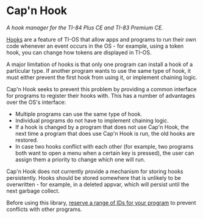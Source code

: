 # Cap'n Hook
*A hook manager for the TI-84 Plus CE and TI-83 Premium CE.*

[Hooks](https://wikiti.brandonw.net/index.php?title=83Plus:OS:Hooks) are a feature of TI-OS that allow apps and programs to run their own code whenever an event occurs in the OS - for example, using a token hook, you can change how tokens are displayed in TI-OS.

A major limitation of hooks is that only one program can install a hook of a particular type. If another program wants to use the same type of hook, it must either prevent the first hook from using it, or implement chaining logic.

Cap'n Hook seeks to prevent this problem by providing a common interface for programs to register their hooks with. This has a number of advantages over the OS's interface:
* Multiple programs can use the same type of hook.
* Individual programs do not have to implement chaining logic.
* If a hook is changed by a program that does not use Cap'n Hook, the next time a program that does use Cap'n Hook is run, the old hooks are restored.
* In case two hooks conflict with each other (for example, two programs both want to open a menu when a certain key is pressed), the user can assign them a priority to change which one will run.

Cap'n Hook does not currently provide a mechanism for storing hooks persistently. Hooks should be stored somewhere that is unlikely to be overwritten - for example, in a deleted appvar, which will persist until the next garbage collect.

Before using this library, [reserve a range of IDs for your program](https://github.com/commandblockguy/capnhook/wiki/Hook-ID-Registry) to prevent conflicts with other programs.
